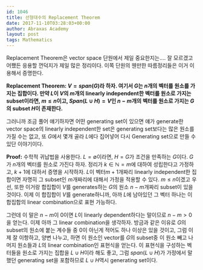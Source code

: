 ```yaml
---
id: 1046
title: 선형대수의 Replacement Theorem
date: 2017-11-10T03:28:03+00:00
author: Abraxas Academy
layout: post
tags: Mathematics
---
```

Replacement Theorem은 vector space 단원에서 제일 중요한지는.... 잘 모르겠고 어쨌든 응용할 껀덕지가 제일 많은 정리이다. 이쪽 단원의 웬만한 따름정리들은 이거 이용해서 증명한다.

**Replacement Theorem: $V=span(G)$라 하자. 여기서 $G$는 $n$개의 벡터를 원소를 가지는 집합이다. 만약 $L$이 $V$의 $m$개의 linearly independent한 벡터를 원소로 가지는 subset이라면, $m\leq n$이고, $Span(L\cup H)=V$인 $n-m$개의 벡터를 원소로 가지는 $G$의 subset $H$이 존재한다.**

그러니까 조금 풀어 얘기하자면 어떤 generating set이 있으면 얘가 generate한 vector space의 linearly independent한 set은 generating set보다는 많은 원소를 가질 수는 없고, 또 $G$에서 몇개 골라 $L$에다 집어넣어 다시 Generating set으로 만들 수 있단 이야기이다.

**Proof:** 수학적 귀납법을 사용한다. $L=\emptyset$이라면, $H=G$가 조건을 만족하는 $G$이다. $G$가 $n$개의 벡터를 원소로 가진다 하자. 정리가 $k\in\mathbb{N}=m$에 대하여 성립한다고 가정하고, $k+1$에 대하서 증명을 시작하자. $L$이 벡터$m+1$개짜리 linearly independent한 집합이면 자명히 그 subset인 $m$개짜리에 대해서 가정을 적용할 수 있다.  $m\leq n$이겠고 우선, 또한 이거랑 합집합이 $V$를 generates하는 $G$의 원소 $n-m$개짜리 subset이 있을 것이다. 이제 이 합집합이 $V$를 generate하니까, 아까 $L$에 남아있던 그 벡터 하나는 이 합집합의 linear combination으로 표현 가능하다.

그런데 이 말은 $n-m$이 $0$이면 $L$이 linearly dependent하다는 말이므로 $n-m>0$을 얻는다. 이제 아까 그 linear combination을 생각하자. 방금과 같은 이유로 $G$의 subset의 원소에 붙는 계수들 중 $0$이 아닌게 적어도 하나 이상은 있을 것이고, 그럼 이제 잘 이항하고, 양변 나누고, 하면 이 원소인 vector를 $G$의 subset중 이 원소 빼고 나머지 원소들과 $L$의 linear combination인 표현식을 얻는다.  이 표현식을 구성하는 벡터들을 원소로 가지는 집합을 $L\cup H$이라 해도 좋고, 그럼 $span(L\cup H)$가 가정에서 말했던 generating set을 포함하므로 $L\cup H$역시 generating set이다.

 &nbsp;